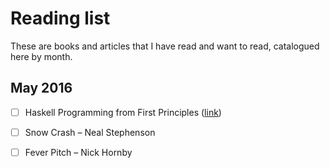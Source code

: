 # Reading list

These are books and articles that I have read and want to read, catalogued
here by month.

## May 2016

- [ ] Haskell Programming from First Principles ([link][1])
- [ ] Snow Crash &ndash; Neal Stephenson
- [ ] Fever Pitch &ndash; Nick Hornby

  [1]: http://haskellbook.com
